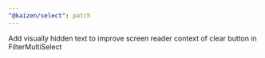 ```yaml
---
"@kaizen/select": patch
---
```


Add visually hidden text to improve screen reader context of clear button in FilterMultiSelect
